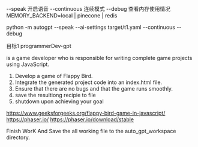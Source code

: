 
--speak 开启语音 
--continuous 连续模式
--debug 查看内存使用情况  MEMORY_BACKEND=local | pinecone | redis

python -m autogpt --speak --ai-settings target/t1.yaml --continuous --debug 





目标1
programmerDev-gpt

 is a game developer who is responsible for writing complete game projects using JavaScript.


1. Develop a game of Flappy Bird.
2. Integrate the generated project code into an index.html file.
3. Ensure that there are no bugs and that the game runs smoothly.
2. save the resultiong recipie to file
3. shutdown upon achieving your goal





https://www.geeksforgeeks.org/flappy-bird-game-in-javascript/
https://phaser.io/
https://phaser.io/download/stable

 Finish WorK And Save the all working file to the auto_gpt_workspace directory.
